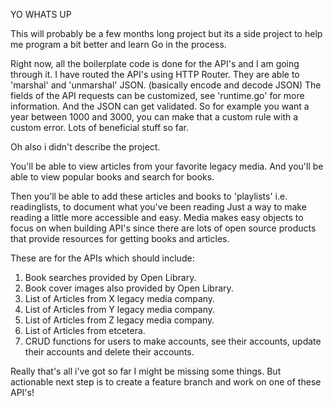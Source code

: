 YO WHATS UP

This will probably be a few months long project but its a side project to help me program a bit better and learn Go in the process.

Right now, all the boilerplate code is done for the API's and I am going through it.
I have routed the API's using HTTP Router. 
They are able to 'marshal' and 'unmarshal' JSON. (basically encode and decode JSON)
The fields of the API requests can be customized, see 'runtime.go' for more information.
And the JSON can get validated. So for example you want a year between 1000 and 3000, you can make that a custom rule with a custom error.
Lots of beneficial stuff so far.

Oh also i didn't describe the project.

You'll be able to view articles from your favorite legacy media.
And you'll be able to view popular books and search for books.

Then you'll be able to add these articles and books to 'playlists' i.e. readinglists, to document what you've been reading
Just a way to make reading a little more accessible and easy. Media makes easy objects to focus on when building API's since there are lots of open source products that provide resources for getting books and articles.

These are for the APIs which should include:

1. Book searches provided by Open Library.
2. Book cover images also provided by Open Library.
3. List of Articles from X legacy media company.
4. List of Articles from Y legacy media company.
5. List of Articles from Z legacy media company.
6. List of Articles from etcetera.
7. CRUD functions for users to make accounts, see their accounts, update their accounts and delete their accounts.

Really that's all i've got so far I might be missing some things.
But actionable next step is to create a feature branch and work on one of these API's!

